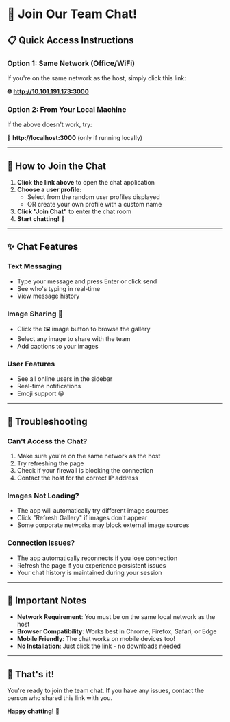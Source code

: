 # 🚀 Join Our Team Chat!

## 📋 Quick Access Instructions

### **Option 1: Same Network (Office/WiFi)**
If you're on the same network as the host, simply click this link:

**🌐 http://10.101.191.173:3000**

### **Option 2: From Your Local Machine**
If the above doesn't work, try:

**🔗 http://localhost:3000** (only if running locally)

---

## 🎯 How to Join the Chat

1. **Click the link above** to open the chat application
2. **Choose a user profile:**
   - Select from the random user profiles displayed
   - OR create your own profile with a custom name
3. **Click "Join Chat"** to enter the chat room
4. **Start chatting!** 💬

---

## ✨ Chat Features

### **Text Messaging**
- Type your message and press Enter or click send
- See who's typing in real-time
- View message history

### **Image Sharing** 📸
- Click the 🖼️ image button to browse the gallery
- Select any image to share with the team
- Add captions to your images

### **User Features**
- See all online users in the sidebar
- Real-time notifications
- Emoji support 😀

---

## 🔧 Troubleshooting

### **Can't Access the Chat?**
1. Make sure you're on the same network as the host
2. Try refreshing the page
3. Check if your firewall is blocking the connection
4. Contact the host for the correct IP address

### **Images Not Loading?**
- The app will automatically try different image sources
- Click "Refresh Gallery" if images don't appear
- Some corporate networks may block external image sources

### **Connection Issues?**
- The app automatically reconnects if you lose connection
- Refresh the page if you experience persistent issues
- Your chat history is maintained during your session

---

## 🚨 Important Notes

- **Network Requirement**: You must be on the same local network as the host
- **Browser Compatibility**: Works best in Chrome, Firefox, Safari, or Edge
- **Mobile Friendly**: The chat works on mobile devices too!
- **No Installation**: Just click the link - no downloads needed

---

## 🎉 That's it!

You're ready to join the team chat. If you have any issues, contact the person who shared this link with you.

**Happy chatting!** 🎈
